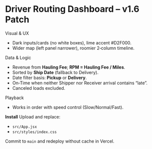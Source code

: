 # Driver Routing Dashboard – v1.6 Patch

Visual & UX
- Dark inputs/cards (no white boxes), lime accent #D2F000.
- Wider map (left panel narrower), roomier 2‑column timeline.

Data & Logic
- Revenue from **Hauling Fee**; **RPM = Hauling Fee / Miles**.
- Sorted by **Ship Date** (fallback to Delivery).
- Date filter basis: **Pickup** or **Delivery**.
- On‑Time when neither Shipper nor Receiver arrival contains “late”.
- Canceled loads excluded.

Playback
- Works in order with speed control (Slow/Normal/Fast).

**Install**
Upload and replace:
- `src/App.jsx`
- `src/styles/index.css`

Commit to `main` and redeploy without cache in Vercel.
